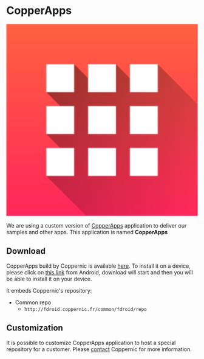 CopperApps
=======

![](_media/copperapps.png)

We are using a custom version of [CopperApps](https://CopperApps.org/en/) application to deliver our samples and other apps. This application is named **CopperApps**

Download
--------

CopperApps build by Coppernic is available [here](https://github.com/Coppernic/coppernic.github.io/releases/tag/1.8.1).
To install it on a device, please click on [this link](https://github.com/Coppernic/coppernic.github.io/releases/download/1.8.1/CopperApps-full-coppernic-external-standard-1.8.1.apk) from Android, download will start and then you will be able to install it on your device.

It embeds Coppernic's repository:

- Common repo
    - `http://fdroid.coppernic.fr/common/fdroid/repo`

Customization
-------------

It is possible to customize CopperApps application to host a special repository for a customer. Please [contact](https://www.coppernic.fr/en/contact-en/)
Coppernic for more information.
